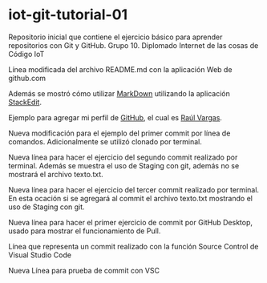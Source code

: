 # iot-git-tutorial-01
Repositorio inicial que contiene el ejercicio básico para aprender repositorios con Git y GitHub. Grupo 10. Diplomado Internet de las cosas de Código IoT

Línea modificada del archivo README.md con la aplicación Web de github.com

Además se mostró cómo utilizar [MarkDown](https://daringfireball.net/projects/markdown/) utilizando la aplicación [StackEdit](https://stackedit.io/app#).

Ejemplo para agregar mi perfil de [GitHub](https://github.com/), el cual es [Raúl Vargas](https://github.com/rvnava).

Nueva modificación para el ejemplo del primer commit por línea de comandos. Adicionalmente se utilizó clonado por terminal.

Nueva línea para hacer el ejercicio del segundo commit realizado por terminal. Además se muestra el uso de Staging con git, además no se mostrará el archivo texto.txt.

Nueva línea para hacer el ejercicio del tercer commit realizado por terminal. En esta ocación si se agregará al commit el archivo texto.txt mostrando el uso de Staging con git.

Nueva línea para hacer el primer ejercicio de commit por GitHub Desktop, usado para mostrar el funcionamiento de Pull.

Línea que representa un commit realizado con la función Source Control de Visual Studio Code

Nueva Línea para prueba de commit con VSC
